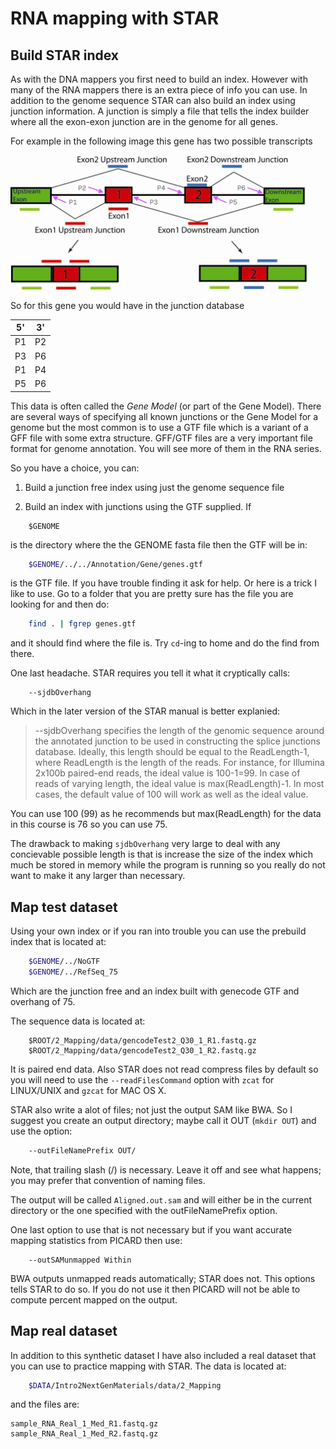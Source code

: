 # RNA mapping with STAR
 
## Build STAR index

As with the DNA mappers you first need to build an index. However with many of the RNA mappers there is an extra piece of info you can use. In addition to the genome sequence STAR can also build an index using junction information. A junction is simply a file that tells the index builder where all the exon-exon junction are in the genome for all genes.  

For example in the following image this gene has two possible transcripts

![](../images/junctions.png "junctions")

So for this gene you would have in the junction database

5' | 3'
---|---
P1 |P2
P3 |P6
P1 |P4
P5 |P6

This data is often called the *Gene Model* (or part of the Gene Model). There are several ways of specifying all known junctions or the Gene Model for a genome but the most common is to use a GTF file which is a variant of a GFF file with some extra structure. GFF/GTF files are a very important file format for genome annotation. You will see more of them in the RNA series.

So you have a choice, you can:

1) Build a junction free index using just the genome sequence file 

2) Build an index with junctions using the GTF supplied. If 
```
	$GENOME
```

is the directory where the the GENOME fasta file then the GTF will be in:
```bash
	$GENOME/../../Annotation/Gene/genes.gtf
```

is the GTF file. If you have trouble finding it ask for help. Or here is a trick I like to use. Go to a folder that you are pretty sure has the file you are looking for and then do:
```bash
	find . | fgrep genes.gtf
```

and it should find where the file is. Try `cd`-ing to home and do the find from there. 

One last headache. STAR requires you tell it what it cryptically calls:
```
	--sjdbOverhang
```

Which in the later version of the STAR manual is better explanied:
> --sjdbOverhang specifies the length of the genomic sequence around the annotated junction to be used in constructing the splice junctions database. Ideally, this length should be equal to the ReadLength-1, where ReadLength is the length of the reads. For instance, for Illumina 2x100b paired-end reads, the ideal value is 100-1=99. In case of reads of varying length, the ideal value is max(ReadLength)-1. In most cases, the default value of 100 will work as well as the ideal value.

You can use 100 (99) as he recommends but max(ReadLength) for the data in this course is 76 so you can use 75. 

The drawback to making `sjdbOverhang` very large to deal with any concievable possible length is that is increase the size of the index which much be stored in memory while the program is running so you really do not want to make it any larger than necessary.

## Map test dataset

Using your own index or if you ran into trouble you can use the prebuild index that is located at:
```bash
	$GENOME/../NoGTF    
	$GENOME/../RefSeq_75
```

Which are the junction free and an index built with genecode GTF and overhang of 75.

The sequence data is located at:
```
	$ROOT/2_Mapping/data/gencodeTest2_Q30_1_R1.fastq.gz
	$ROOT/2_Mapping/data/gencodeTest2_Q30_1_R2.fastq.gz
```

It is paired end data. Also STAR does not read compress files by default so you will need to use the `--readFilesCommand` option with `zcat` for LINUX/UNIX and `gzcat` for MAC OS X.

STAR also write a alot of files; not just the output SAM like BWA. So I suggest you create an output directory; maybe call it OUT (`mkdir OUT`) and use the option:
```bash
	--outFileNamePrefix OUT/
```

Note, that trailing slash (/) is necessary. Leave it off and see what happens; you may prefer that convention of naming files. 

The output will be called `Aligned.out.sam` and will either be in the current directory or the one specified with the outFileNamePrefix option. 

One last option to use that is not necessary but if you want accurate mapping statistics from PICARD then use:
```
	--outSAMunmapped Within
```

BWA outputs unmapped reads automatically; STAR does not. This options tells STAR to do so. If you do not use it then PICARD will not be able to compute percent mapped on the output. 

## Map real dataset

In addition to this synthetic dataset I have also included a real dataset that you can use to practice mapping with STAR. The data is located at:
```bash
	$DATA/Intro2NextGenMaterials/data/2_Mapping
```

and the files are:
```
sample_RNA_Real_1_Med_R1.fastq.gz
sample_RNA_Real_1_Med_R2.fastq.gz
```



